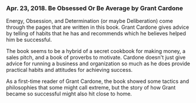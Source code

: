 
### Apr. 23, 2018. Be Obsessed Or Be Average by Grant Cardone

Energy, Obsession, and Determination (or maybe Deliberation) come through the pages that are written in this book. Grant Cardone gives advice by telling of habits that he has and recommends which he believes helped him be successful. 

The book seems to be a hybrid of a secret cookbook for making money, a sales pitch, and a book of proverbs to motivate. Cardone doesn't just give advice for running a business and organization so much as he does provide practical habits and attitudes for achieving success.

As a first-time reader of Grant Cardone, the book showed some tactics and philosophies that some might call extreme, but the story of how Grant became so successful might also hit close to home.
